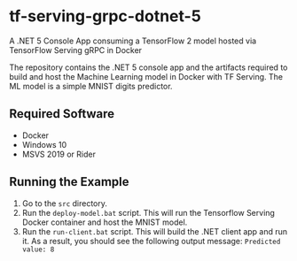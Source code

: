 # tf-serving-grpc-dotnet-5
A .NET 5 Console App consuming a TensorFlow 2 model hosted via TensorFlow Serving gRPC in Docker

The repository contains the .NET 5 console app and the artifacts required to build and host the Machine Learning model in Docker with TF Serving.
The ML model is a simple MNIST digits predictor.

  ## Required Software ##
- Docker
- Windows 10
- MSVS 2019 or Rider
  
## Running the Example ##
1.	Go to the `src` directory.
2.	Run the `deploy-model.bat` script. This will run the Tensorflow Serving Docker container and host the MNIST model.
3.	Run the `run-client.bat` script. This will build the .NET client app and run it. As a result, you should see the following output message:
`Predicted value: 8`


